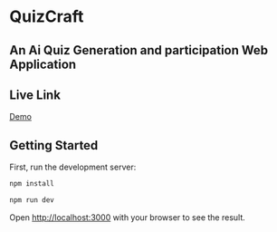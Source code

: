 # QuizCraft
## An Ai Quiz Generation and participation Web Application

## Live Link
<a href="https://quizcraft-client.vercel.app/">Demo</a>

## Getting Started

First, run the development server:

```bash
npm install
```

```bash
npm run dev
```


Open [http://localhost:3000](http://localhost:3000) with your browser to see the result.

